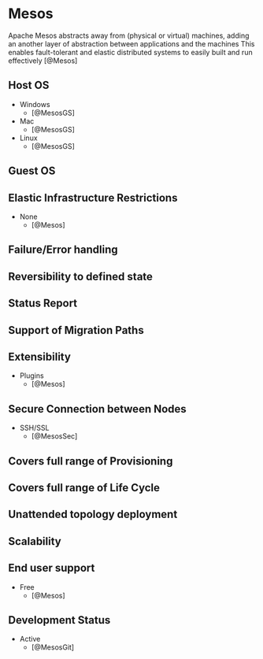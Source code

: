 # Mesos
Apache Mesos abstracts away from (physical or virtual) machines, adding an another layer of abstraction between applications and the machines
This enables fault-tolerant and elastic distributed systems to easily built and run effectively [@Mesos]

## Host OS
- Windows
    - [@MesosGS]
- Mac
    - [@MesosGS]
- Linux
    - [@MesosGS]

## Guest OS

## Elastic Infrastructure Restrictions
- None
    - [@Mesos]

## Failure/Error handling

## Reversibility to defined state

## Status Report

## Support of Migration Paths

## Extensibility
- Plugins
    - [@Mesos]

## Secure Connection between Nodes
- SSH/SSL
    - [@MesosSec]

## Covers full range of Provisioning

## Covers full range of Life Cycle

## Unattended topology deployment

## Scalability

## End user support
- Free
    - [@Mesos]

## Development Status
- Active
    - [@MesosGit]
